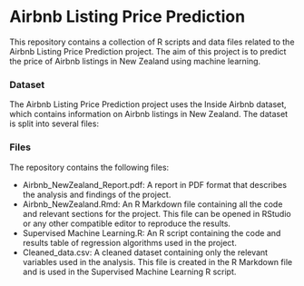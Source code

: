 # Airbnb Listing Price Prediction
This repository contains a collection of R scripts and data files related to the Airbnb Listing Price Prediction project. The aim of this project is to predict the price of Airbnb listings in New Zealand using machine learning.

### Dataset
The Airbnb Listing Price Prediction project uses the Inside Airbnb dataset, which contains information on Airbnb listings in New Zealand. The dataset is split into several files:

### Files
The repository contains the following files:

- Airbnb_NewZealand_Report.pdf: A report in PDF format that describes the analysis and findings of the project.
- Airbnb_NewZealand.Rmd: An R Markdown file containing all the code and relevant sections for the project. This file can be opened in RStudio or any other compatible editor to reproduce the results.
- Supervised Machine Learning.R: An R script containing the code and results table of regression algorithms used in the project.
- Cleaned_data.csv: A cleaned dataset containing only the relevant variables used in the analysis. This file is created in the R Markdown file and is used in the Supervised Machine Learning R script.



